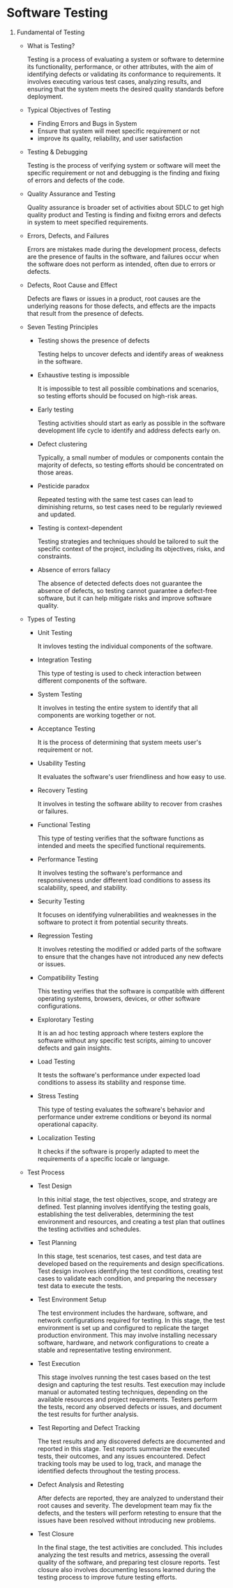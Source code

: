 
# Software Testing
1. Fundamental of Testing
    - What is Testing?

        Testing is a process of evaluating a system or software to determine its functionality, performance, or other attributes, with the aim of identifying defects or validating its conformance to requirements. It involves executing various test cases, analyzing results, and ensuring that the system meets the desired quality standards before deployment.
    - Typical Objectives of Testing
        - Finding Errors and Bugs in System
        - Ensure that system will meet specific requirement or not
        - improve its quality, reliability, and user satisfaction
    - Testing & Debugging

        Testing is the process of verifying system or software will meet the specific requirement or not and debugging is the finding and fixing of errors and defects of the code.
    - Quality Assurance and Testing

        Quality assurance is broader set of activities about SDLC to get high quality product and Testing is finding and fixitng errors and defects in system to meet specified requirements.
    -  Errors, Defects, and Failures

        Errors are mistakes made during the development process, defects are the presence of faults in the software, and failures occur when the software does not perform as intended, often due to errors or defects.
    - Defects, Root Cause and Effect

        Defects are flaws or issues in a product, root causes are the underlying reasons for those defects, and effects are the impacts that result from the presence of defects.

    - Seven Testing Principles
        - Testing shows the presence of defects
        
            Testing helps to uncover defects and identify areas of weakness in the software.
        - Exhaustive testing is impossible
        
            It is impossible to test all possible combinations and scenarios, so testing efforts should be focused on high-risk areas.
        - Early testing
        
            Testing activities should start as early as possible in the software development life cycle to identify and address defects early on.
        - Defect clustering
            
            Typically, a small number of modules or components contain the majority of defects, so testing efforts should be concentrated on those areas.
        - Pesticide paradox
            
            Repeated testing with the same test cases can lead to diminishing returns, so test cases need to be regularly reviewed and updated.
        - Testing is context-dependent

            Testing strategies and techniques should be tailored to suit the specific context of the project, including its objectives, risks, and constraints.
        - Absence of errors fallacy
            
            The absence of detected defects does not guarantee the absence of defects, so testing cannot guarantee a defect-free software, but it can help mitigate risks and improve software quality.
    - Types of Testing
        - Unit Testing

            It invloves testing the individual components of the software.
        - Integration Testing

            This type of testing is used to check interaction between different components of the software.
        
        - System Testing

            It involves in testing the entire system to identify that all components are working together or not.
        - Acceptance Testing

            It is the process of determining that system meets user's requirement or not.  
        - Usability Testing

            It evaluates the software's user friendliness and how easy to use.
        - Recovery Testing

            It involves in testing the software ability to recover from crashes or failures.
        - Functional Testing

            This type of testing verifies that the software functions as intended and meets the specified functional requirements.
        - Performance Testing

            It involves testing the software's performance and responsiveness under different load conditions to assess its scalability, speed, and stability.
        - Security Testing

            It focuses on identifying vulnerabilities and weaknesses in the software to protect it from potential security threats.
        - Regression Testing

            It involves retesting the modified or added parts of the software to ensure that the changes have not introduced any new defects or issues.
        - Compatibility Testing

            This testing verifies that the software is compatible with different operating systems, browsers, devices, or other software configurations.
        - Explorotary Testing

            It is an ad hoc testing approach where testers explore the software without any specific test scripts, aiming to uncover defects and gain insights.
        - Load Testing

            It tests the software's performance under expected load conditions to assess its stability and response time.
        - Stress Testing

            This type of testing evaluates the software's behavior and performance under extreme conditions or beyond its normal operational capacity.
        - Localization Testing

            It checks if the software is properly adapted to meet the requirements of a specific locale or language.
    - Test Process
        - Test Design
            
            In this initial stage, the test objectives, scope, and strategy are defined. Test planning involves identifying the testing goals, establishing the test deliverables, determining the test environment and resources, and creating a test plan that outlines the testing activities and schedules.
        - Test Planning
            
            In this stage, test scenarios, test cases, and test data are developed based on the requirements and design specifications. Test design involves identifying the test conditions, creating test cases to validate each condition, and preparing the necessary test data to execute the tests.
        - Test Environment Setup
            
            The test environment includes the hardware, software, and network configurations required for testing. In this stage, the test environment is set up and configured to replicate the target production environment. This may involve installing necessary software, hardware, and network configurations to create a stable and representative testing environment.
        - Test Execution
            
            This stage involves running the test cases based on the test design and capturing the test results. Test execution may include manual or automated testing techniques, depending on the available resources and project requirements. Testers perform the tests, record any observed defects or issues, and document the test results for further analysis.
        - Test Reporting and Defect Tracking
            
            The test results and any discovered defects are documented and reported in this stage. Test reports summarize the executed tests, their outcomes, and any issues encountered. Defect tracking tools may be used to log, track, and manage the identified defects throughout the testing process.
        - Defect Analysis and Retesting
            
            After defects are reported, they are analyzed to understand their root causes and severity. The development team may fix the defects, and the testers will perform retesting to ensure that the issues have been resolved without introducing new problems.
        - Test Closure
            
            In the final stage, the test activities are concluded. This includes analyzing the test results and metrics, assessing the overall quality of the software, and preparing test closure reports. Test closure also involves documenting lessons learned during the testing process to improve future testing efforts.